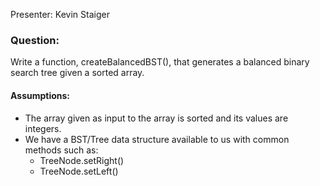 Presenter: Kevin Staiger

### Question:
Write a function, createBalancedBST(), that generates a balanced binary search tree given a sorted array.

#### Assumptions:

- The array given as input to the array is sorted and its values are integers.
- We have a BST/Tree data structure available to us with common methods such as:
  - TreeNode.setRight()
  - TreeNode.setLeft()
